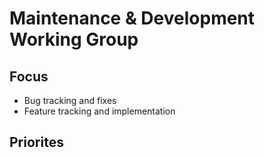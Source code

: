 # Maintenance & Development Working Group

## Focus

- Bug tracking and fixes
- Feature tracking and implementation

## Priorites